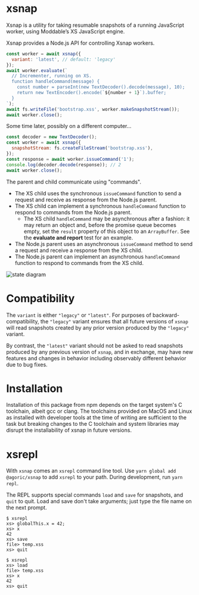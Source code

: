 # xsnap

Xsnap is a utility for taking resumable snapshots of a running JavaScript
worker, using Moddable’s XS JavaScript engine.

Xsnap provides a Node.js API for controlling Xsnap workers.

```js
const worker = await xsnap({
  variant: 'latest', // default: 'legacy'
});
await worker.evaluate(`
  // Incrementer, running on XS.
  function handleCommand(message) {
    const number = parseInt(new TextDecoder().decode(message), 10);
    return new TextEncoder().encode(`${number + 1}`).buffer;
  }
`);
await fs.writeFile('bootstrap.xss', worker.makeSnapshotStream());
await worker.close();
```

Some time later, possibly on a different computer…

```js
const decoder = new TextDecoder();
const worker = await xsnap({
  snapshotStream: fs.createFileStream('bootstrap.xss'),
});
const response = await worker.issueCommand('1');
console.log(decoder.decode(response)); // 2
await worker.close();
```

The parent and child communicate using "commands".

- The XS child uses the synchronous `issueCommand` function to send a request
  and receive as response from the Node.js parent.
- The XS child can implement a synchronous `handleCommand` function to respond
  to commands from the Node.js parent.
  - The XS child `handleCommand` may be asynchronous after a fashion: it
    may return an object and, before the promise queue becomes empty,
    set the `result` property of this object to an `ArrayBuffer`.
    See the **evaluate and report** test for an example.
- The Node.js parent uses an asynchronous `issueCommand` method to send a
  request and receive a response from the XS child.
- The Node.js parent can implement an asynchronous `handleCommand` function to
  respond to commands from the XS child.

![state diagram](doc/xsnap-states.svg)

# Compatibility

The `variant` is either `"legacy"` or `"latest"`.
For purposes of backward-compatibility, the `"legacy"` variant ensures
that all future versions of `xsnap` will read snapshots created by any
prior version produced by the `"legacy"` variant.

By contrast, the `"latest"` variant should not be asked to read snapshots
produced by any previous version of `xsnap`, and in exchange, may have
new features and changes in behavior including observably different behavior
due to bug fixes.

# Installation

Installation of this package from npm depends on the target system's C
toolchain, albeit gcc or clang.
The toolchains provided on MacOS and Linux as installed with developer tools at
the time of writing are sufficient to the task but breaking changes to the C
toolchain and system libraries may disrupt the installability of xsnap in
future versions.

# xsrepl

With `xsnap` comes an `xsrepl` command line tool.
Use `yarn global add @agoric/xsnap` to add `xsrepl` to your path.
During development, run `yarn repl`.

The REPL supports special commands `load` and `save` for snapshots, and `quit`
to quit.
Load and save don't take arguments; just type the file name on the next prompt.

```console
$ xsrepl
xs> globalThis.x = 42;
xs> x
42
xs> save
file> temp.xss
xs> quit
```

```console
$ xsrepl
xs> load
file> temp.xss
xs> x
42
xs> quit
```
